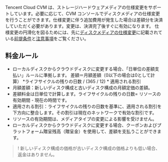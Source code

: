 Tencent Cloud CVM は、ストレージハードウェアメディアの仕様変更をサポートしています。必要に応じて、CVM コンソールでディスクメディアの仕様変更を行うことができます。仕様変更に伴う追加費用が発生した場合は差額分を決済していただく必要があります。変更は、決済完了後すぐに有効になります。
仕様変更の円滑化を図るためには、先に[ディスクメディアの仕様変更](https://intl.cloud.tencent.com/document/product/213/32365)に記載されている[前提条件](https://intl.cloud.tencent.com/document/product/213/32365#LocalDiskPrecondition)と[注意事項](https://intl.cloud.tencent.com/document/product/213/32365#LocalDiskNotice)をご覧ください。

## 料金ルール

- ローカルディスクからクラウドディスクに変更する場合、「日単位の差額支払い」ルールに準拠します。
差額＝月額差額（0以下の場合は0として計算） *ライフサイクルの残りの日数 / (365 / 12) * 適用される割引
 - 月額差額：新しいディスク構成と古いディスク構成の月額定価の差額。
 - 差額料金は日単位で計算します。ライフサイクルの残りの日数= リソースの有効期間 - 現在の時間です。
 - 適用される割引：ライフサイクルの残りの日数を基準に、適用される割引を下方向に整合します。その割引は現在のネットワークで有効な割引です。
- リソースの有効期間は、メディアタイプの変更による影響を受けません。
- ローカルディスクからクラウドディスクに変更する場合、クーポンおよびプラットフォーム贈呈残高（贈呈金）を使用して、差額を支払うことができます。

>! 新しいディスク構成の価格が古いディスク構成の価格よりも低い場合、返金はありません。
